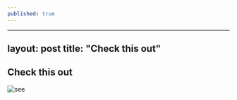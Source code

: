 ```yaml
---
published: true
---
```

---
layout: post
title: "Check this out"
---


## Check this out

![see]({{site.baseurl}}/https://www.tradingview.com/x/OninxGST/)
